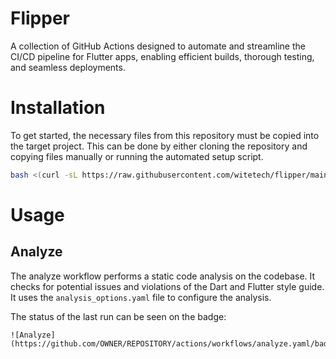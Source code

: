 # Flipper

A collection of GitHub Actions designed to automate and streamline the CI/CD pipeline for Flutter apps, enabling efficient builds, thorough testing, and seamless deployments.

# Installation

To get started, the necessary files from this repository must be copied into the target project. This can be done by either cloning the repository and copying files manually or running the automated setup script.

```bash
bash <(curl -sL https://raw.githubusercontent.com/witetech/flipper/main/setup.sh)
```

# Usage 

## Analyze

The analyze workflow performs a static code analysis on the codebase. It checks for potential issues and violations of the Dart and Flutter style guide. It uses the `analysis_options.yaml` file to configure the analysis.

The status of the last run can be seen on the badge:

```
![Analyze](https://github.com/OWNER/REPOSITORY/actions/workflows/analyze.yaml/badge.svg)
```